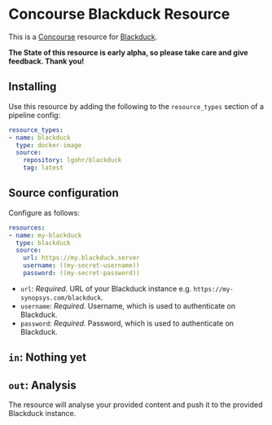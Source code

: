 # Concourse Blackduck Resource
This is a [Concourse](https://concourse-ci.org/) resource for [Blackduck](https://www.blackducksoftware.com).  

__The State of this resource is early alpha, so please take care and give feedback. Thank you!__

## Installing

Use this resource by adding the following to
the `resource_types` section of a pipeline config:

```yaml
resource_types:
- name: blackduck
  type: docker-image
  source:
    repository: lgohr/blackduck
    tag: latest
```

## Source configuration

Configure as follows:

```yaml
resources:
- name: my-blackduck
  type: blackduck
  source:
    url: https://my.blackduck.server
    username: ((my-secret-username))
    password: ((my-secret-password))
```

* `url`: *Required.* URL of your Blackduck instance e.g. `https://my-synopsys.com/blackduck`.
* `username`: *Required.* Username, which is used to authenticate on Blackduck.
* `password`: *Required.* Password, which is used to authenticate on Blackduck.

## `in`: Nothing yet

## `out`: Analysis
The resource will analyse your provided content and push it to the provided Blackduck instance.
